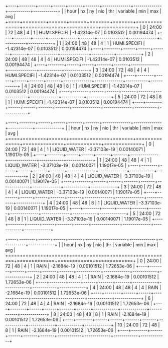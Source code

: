 +----+--------+------+------+-------+-------+--------------+--------------+-----------+------------+
|    | hour   |   nx |   ny |   nio |   thr | variable     |          min |       max |        avg |
+====+========+======+======+=======+=======+==============+==============+===========+============+
|  0 | 24:00  |   72 |   48 |     4 |     1 | HUMI.SPECIFI | -1.42314e-07 | 0.0103512 | 0.00194474 |
+----+--------+------+------+-------+-------+--------------+--------------+-----------+------------+
|  1 | 24:00  |   48 |   48 |     4 |     1 | HUMI.SPECIFI | -1.42314e-07 | 0.0103512 | 0.00194474 |
+----+--------+------+------+-------+-------+--------------+--------------+-----------+------------+
|  2 | 24:00  |   48 |   48 |     4 |     4 | HUMI.SPECIFI | -1.42314e-07 | 0.0103512 | 0.00194474 |
+----+--------+------+------+-------+-------+--------------+--------------+-----------+------------+
|  3 | 24:00  |   72 |   48 |     4 |     4 | HUMI.SPECIFI | -1.42314e-07 | 0.0103512 | 0.00194474 |
+----+--------+------+------+-------+-------+--------------+--------------+-----------+------------+
|  4 | 24:00  |   48 |   48 |     8 |     1 | HUMI.SPECIFI | -1.42314e-07 | 0.0103512 | 0.00194474 |
+----+--------+------+------+-------+-------+--------------+--------------+-----------+------------+
|  5 | 24:00  |   72 |   48 |     8 |     1 | HUMI.SPECIFI | -1.42314e-07 | 0.0103512 | 0.00194474 |
+----+--------+------+------+-------+-------+--------------+--------------+-----------+------------+

+----+--------+------+------+-------+-------+--------------+--------------+------------+-------------+
|    | hour   |   nx |   ny |   nio |   thr | variable     |          min |        max |         avg |
+====+========+======+======+=======+=======+==============+==============+============+=============+
|  0 | 24:00  |   72 |   48 |     4 |     1 | LIQUID_WATER | -3.37103e-19 | 0.00140071 | 1.19017e-05 |
+----+--------+------+------+-------+-------+--------------+--------------+------------+-------------+
|  1 | 24:00  |   48 |   48 |     4 |     1 | LIQUID_WATER | -3.37103e-19 | 0.00140071 | 1.19017e-05 |
+----+--------+------+------+-------+-------+--------------+--------------+------------+-------------+
|  2 | 24:00  |   48 |   48 |     4 |     4 | LIQUID_WATER | -3.37103e-19 | 0.00140071 | 1.19017e-05 |
+----+--------+------+------+-------+-------+--------------+--------------+------------+-------------+
|  3 | 24:00  |   72 |   48 |     4 |     4 | LIQUID_WATER | -3.37103e-19 | 0.00140071 | 1.19017e-05 |
+----+--------+------+------+-------+-------+--------------+--------------+------------+-------------+
|  4 | 24:00  |   48 |   48 |     8 |     1 | LIQUID_WATER | -3.37103e-19 | 0.00140071 | 1.19017e-05 |
+----+--------+------+------+-------+-------+--------------+--------------+------------+-------------+
|  5 | 24:00  |   72 |   48 |     8 |     1 | LIQUID_WATER | -3.37103e-19 | 0.00140071 | 1.19017e-05 |
+----+--------+------+------+-------+-------+--------------+--------------+------------+-------------+

+----+--------+------+------+-------+-------+------------+-------------+------------+-------------+
|    | hour   |   nx |   ny |   nio |   thr | variable   |         min |        max |         avg |
+====+========+======+======+=======+=======+============+=============+============+=============+
|  0 | 24:00  |   72 |   48 |     4 |     1 | RAIN       | -2.1684e-19 | 0.00101512 | 1.72653e-06 |
+----+--------+------+------+-------+-------+------------+-------------+------------+-------------+
|  2 | 24:00  |   48 |   48 |     4 |     1 | RAIN       | -2.1684e-19 | 0.00101512 | 1.72653e-06 |
+----+--------+------+------+-------+-------+------------+-------------+------------+-------------+
|  4 | 24:00  |   48 |   48 |     4 |     4 | RAIN       | -2.1684e-19 | 0.00101512 | 1.72653e-06 |
+----+--------+------+------+-------+-------+------------+-------------+------------+-------------+
|  6 | 24:00  |   72 |   48 |     4 |     4 | RAIN       | -2.1684e-19 | 0.00101512 | 1.72653e-06 |
+----+--------+------+------+-------+-------+------------+-------------+------------+-------------+
|  8 | 24:00  |   48 |   48 |     8 |     1 | RAIN       | -2.1684e-19 | 0.00101512 | 1.72653e-06 |
+----+--------+------+------+-------+-------+------------+-------------+------------+-------------+
| 10 | 24:00  |   72 |   48 |     8 |     1 | RAIN       | -2.1684e-19 | 0.00101512 | 1.72653e-06 |
+----+--------+------+------+-------+-------+------------+-------------+------------+-------------+
